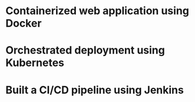 # Containerized web application using Docker
# Orchestrated deployment using Kubernetes
# Built a CI/CD pipeline using Jenkins

